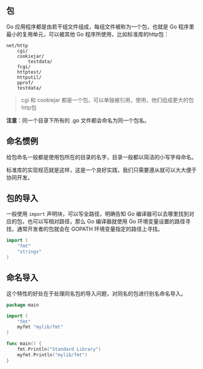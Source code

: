 ## 包

Go 应用程序都是由若干组文件组成，每组文件被称为一个包，也就是 Go 程序里最小的复用单元，可以被其他 Go 程序所使用，比如标准库的http包：
```
net/http
    cgi/
    cookiejar/
        testdata/
    fcgi/
    httptest/
    httputil/
    pprof/
    testdata/
```

> cgi 和 cookiejar 都是一个包，可以单独被引用，使用，他们组成更大的包http包

**注意**：同一个目录下所有的 .go 文件都会命名为同一个包名。

## 命名惯例  

给包命名一般都是使用包所在的目录的名字，目录一般都以简洁的小写字母命名。

标准库的实现规范就是这样，这是一个良好实践，我们只需要遵从就可以大大便于协同开发。

## 包的导入

一般使用 `import` 声明块，可以写全路径，明确告知 Go 编译器可以去哪里找到对应的包，也可以写相对路径，那么 Go 编译器就使用 Go 环境变量设置的路径寻找，通常开发者的包就会在 GOPATH 环境变量指定的路径上寻找。

```go
import (
    "fmt"
    "strings"
)
```

## 命名导入

这个特性的好处在于处理同名包的导入问题，对同名的包进行别名命名导入。

```go
package main

import (
    "fmt"
    myfmt "mylib/fmt"
)

func main() {
    fmt.Println("Standard Library")
    myfmt.Println("mylib/fmt")
}
```
